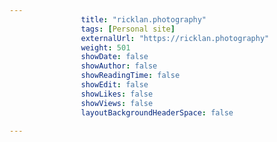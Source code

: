 ---
                title: "ricklan.photography"
                tags: [Personal site]
                externalUrl: "https://ricklan.photography"
                weight: 501
                showDate: false
                showAuthor: false
                showReadingTime: false
                showEdit: false
                showLikes: false
                showViews: false
                layoutBackgroundHeaderSpace: false
                ---
